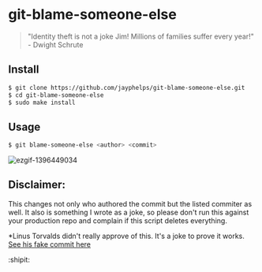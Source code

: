 # git-blame-someone-else

> "Identity theft is not a joke Jim! Millions of families suffer every year!" - Dwight Schrute

## Install

```bash
$ git clone https://github.com/jayphelps/git-blame-someone-else.git
$ cd git-blame-someone-else
$ sudo make install
```

## Usage

```bash
$ git blame-someone-else <author> <commit>
```

![ezgif-1396449034](https://cloud.githubusercontent.com/assets/762949/12863650/068e2820-cc2e-11e5-80c5-6ebdb71f51ea.gif)

## Disclaimer:

This changes not only who authored the commit but the listed commiter as well. It also is something I wrote as a joke, so please don't run this against your production repo and complain if this script deletes everything.

*Linus Torvalds didn't really approve of this. It's a joke to prove it works. [See his fake commit here](https://github.com/jayphelps/git-blame-someone-else/commit/e5cfe4bb2190a2ae406d5f0b8f49c32ac0f01cd7)

:shipit:
